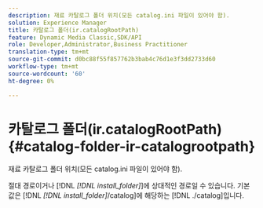 ```yaml
---
description: 재료 카탈로그 폴더 위치(모든 catalog.ini 파일이 있어야 함).
solution: Experience Manager
title: 카탈로그 폴더(ir.catalogRootPath)
feature: Dynamic Media Classic,SDK/API
role: Developer,Administrator,Business Practitioner
translation-type: tm+mt
source-git-commit: d0bc88f55f857762b3bab4c76d1e3f3dd2733d60
workflow-type: tm+mt
source-wordcount: '60'
ht-degree: 0%

---
```



# 카탈로그 폴더(ir.catalogRootPath){#catalog-folder-ir-catalogrootpath}

재료 카탈로그 폴더 위치(모든 catalog.ini 파일이 있어야 함).

절대 경로이거나 [!DNL *[!DNL install_folder]*]에 상대적인 경로일 수 있습니다. 기본값은 [!DNL *[!DNL install_folder]*/catalog]에 해당하는 [!DNL ./catalog]입니다.
